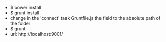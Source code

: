 * $ bower install
* $ grunt install
* change in the 'connect'  task Gruntfile.js the field to the absolute path of the folder
* $ grunt
* url: http://localhost:9001/
